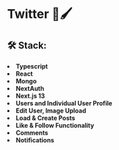 <h1>Twitter 👥🖌️

<h2>🛠 Stack:

<h4>
<li>Typescript
<li>React
<li>Mongo
<li>NextAuth
<li>Next.js 13
<li>Users and Individual User Profile
<li>Edit User, Image Upload
<li>Load & Create Posts
<li>Like & Follow Functionality
<li>Comments
<li>Notifications
